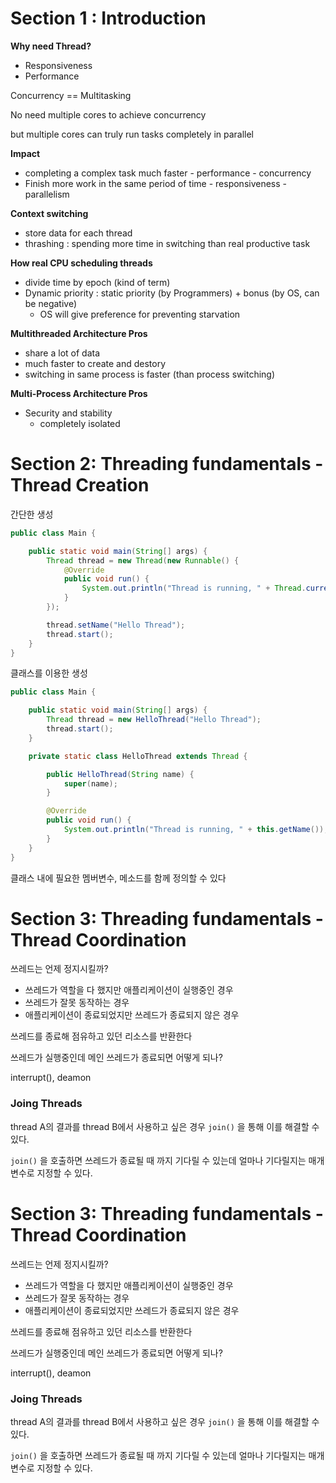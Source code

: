 # Section 1 : Introduction

**Why need Thread?**

- Responsiveness
- Performance

Concurrency == Multitasking

No need multiple cores to achieve concurrency

but multiple cores can truly run tasks completely in parallel

**Impact**

- completing a complex task much faster - performance - concurrency
- Finish more work in the same period of time - responsiveness - parallelism

**Context switching**

- store data for each thread
- thrashing : spending more time in switching than real productive task

**How real CPU scheduling threads**

- divide time by epoch (kind of term)
- Dynamic priority : static priority (by Programmers) + bonus (by OS, can be negative)
    - OS will give preference for preventing starvation

**Multithreaded Architecture Pros**

- share a lot of data
- much faster to create and destory
- switching in same process is faster (than process switching)

**Multi-Process Architecture Pros**

- Security and stability
    - completely isolated
    
# Section 2: Threading fundamentals - Thread Creation

간단한 생성
```java
public class Main {

    public static void main(String[] args) {
        Thread thread = new Thread(new Runnable() {
            @Override
            public void run() {
                System.out.println("Thread is running, " + Thread.currentThread().getName());
            }
        });

        thread.setName("Hello Thread");
        thread.start();
    }
}
```

클래스를 이용한 생성
```java
public class Main {

    public static void main(String[] args) {
        Thread thread = new HelloThread("Hello Thread");
        thread.start();
    }

    private static class HelloThread extends Thread {

        public HelloThread(String name) {
            super(name);
        }

        @Override
        public void run() {
            System.out.println("Thread is running, " + this.getName());
        }
    }
}
```
클래스 내에 필요한 멤버변수, 메소드를 함께 정의할 수 있다

# Section 3: Threading fundamentals - Thread Coordination

쓰레드는 언제 정지시킬까?

- 쓰레드가 역할을 다 했지만 애플리케이션이 실행중인 경우
- 쓰레드가 잘못 동작하는 경우
- 애플리케이션이 종료되었지만 쓰레드가 종료되지 않은 경우

쓰레드를 종료해 점유하고 있던 리소스를 반환한다

쓰레드가 실행중인데 메인 쓰레드가 종료되면 어떻게 되나?

interrupt(), deamon

### Joing Threads

thread A의 결과를 thread B에서 사용하고 싶은 경우 `join()` 을 통해 이를 해결할 수 있다.

`join()` 을 호출하면 쓰레드가 종료될 때 까지 기다릴 수 있는데 얼마나 기다릴지는 매개변수로 지정할 수 있다.

# Section 3: Threading fundamentals - Thread Coordination

쓰레드는 언제 정지시킬까?

- 쓰레드가 역할을 다 했지만 애플리케이션이 실행중인 경우
- 쓰레드가 잘못 동작하는 경우
- 애플리케이션이 종료되었지만 쓰레드가 종료되지 않은 경우

쓰레드를 종료해 점유하고 있던 리소스를 반환한다

쓰레드가 실행중인데 메인 쓰레드가 종료되면 어떻게 되나?

interrupt(), deamon

### Joing Threads

thread A의 결과를 thread B에서 사용하고 싶은 경우 `join()` 을 통해 이를 해결할 수 있다.

`join()` 을 호출하면 쓰레드가 종료될 때 까지 기다릴 수 있는데 얼마나 기다릴지는 매개변수로 지정할 수 있다.